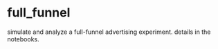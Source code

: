 # full_funnel
simulate and analyze a full-funnel advertising experiment. details in the notebooks.  
